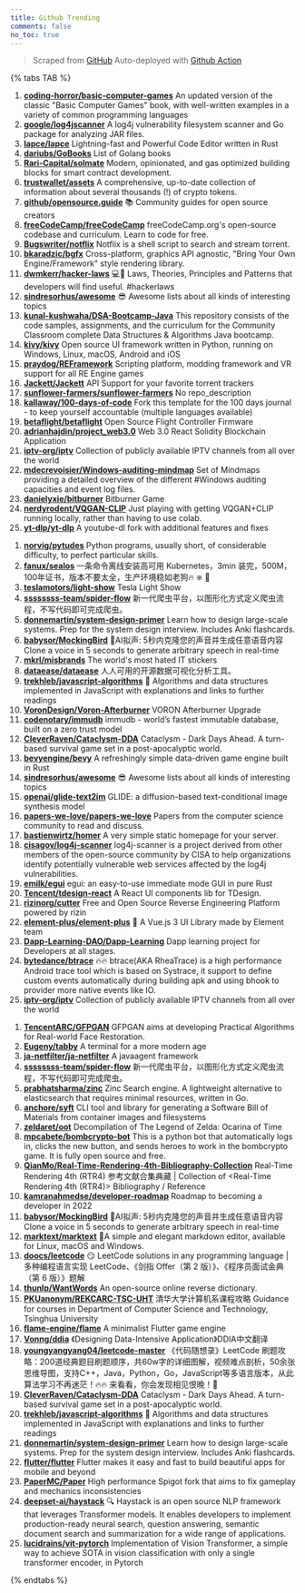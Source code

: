 ```yaml
---
title: Github Trending
comments: false
no_toc: true
---
```


> Scraped from [GitHub](https://github.com/trending)
Auto-deployed with [Github Action](https://docs.github.com/en/actions)

{% tabs TAB %}
<!-- tab Daily -->
1. [**coding-horror/basic-computer-games**](https://github.com/coding-horror/basic-computer-games)
An updated version of the classic "Basic Computer Games" book, with well-written examples in a variety of common programming languages
2. [**google/log4jscanner**](https://github.com/google/log4jscanner)
A log4j vulnerability filesystem scanner and Go package for analyzing JAR files.
3. [**lapce/lapce**](https://github.com/lapce/lapce)
Lightning-fast and Powerful Code Editor written in Rust
4. [**dariubs/GoBooks**](https://github.com/dariubs/GoBooks)
List of Golang books
5. [**Rari-Capital/solmate**](https://github.com/Rari-Capital/solmate)
Modern, opinionated, and gas optimized building blocks for smart contract development.
6. [**trustwallet/assets**](https://github.com/trustwallet/assets)
A comprehensive, up-to-date collection of information about several thousands (!) of crypto tokens.
7. [**github/opensource.guide**](https://github.com/github/opensource.guide)
📚 Community guides for open source creators
8. [**freeCodeCamp/freeCodeCamp**](https://github.com/freeCodeCamp/freeCodeCamp)
freeCodeCamp.org's open-source codebase and curriculum. Learn to code for free.
9. [**Bugswriter/notflix**](https://github.com/Bugswriter/notflix)
Notflix is a shell script to search and stream torrent.
10. [**bkaradzic/bgfx**](https://github.com/bkaradzic/bgfx)
Cross-platform, graphics API agnostic, "Bring Your Own Engine/Framework" style rendering library.
11. [**dwmkerr/hacker-laws**](https://github.com/dwmkerr/hacker-laws)
💻📖 Laws, Theories, Principles and Patterns that developers will find useful. #hackerlaws
12. [**sindresorhus/awesome**](https://github.com/sindresorhus/awesome)
😎 Awesome lists about all kinds of interesting topics
13. [**kunal-kushwaha/DSA-Bootcamp-Java**](https://github.com/kunal-kushwaha/DSA-Bootcamp-Java)
This repository consists of the code samples, assignments, and the curriculum for the Community Classroom complete Data Structures & Algorithms Java bootcamp.
14. [**kivy/kivy**](https://github.com/kivy/kivy)
Open source UI framework written in Python, running on Windows, Linux, macOS, Android and iOS
15. [**praydog/REFramework**](https://github.com/praydog/REFramework)
Scripting platform, modding framework and VR support for all RE Engine games
16. [**Jackett/Jackett**](https://github.com/Jackett/Jackett)
API Support for your favorite torrent trackers
17. [**sunflower-farmers/sunflower-farmers**](https://github.com/sunflower-farmers/sunflower-farmers)
No repo_description
18. [**kallaway/100-days-of-code**](https://github.com/kallaway/100-days-of-code)
Fork this template for the 100 days journal - to keep yourself accountable (multiple languages available)
19. [**betaflight/betaflight**](https://github.com/betaflight/betaflight)
Open Source Flight Controller Firmware
20. [**adrianhajdin/project_web3.0**](https://github.com/adrianhajdin/project_web3.0)
Web 3.0 React Solidity Blockchain Application
21. [**iptv-org/iptv**](https://github.com/iptv-org/iptv)
Collection of publicly available IPTV channels from all over the world
22. [**mdecrevoisier/Windows-auditing-mindmap**](https://github.com/mdecrevoisier/Windows-auditing-mindmap)
Set of Mindmaps providing a detailed overview of the different #Windows auditing capacities and event log files.
23. [**danielyxie/bitburner**](https://github.com/danielyxie/bitburner)
Bitburner Game
24. [**nerdyrodent/VQGAN-CLIP**](https://github.com/nerdyrodent/VQGAN-CLIP)
Just playing with getting VQGAN+CLIP running locally, rather than having to use colab.
25. [**yt-dlp/yt-dlp**](https://github.com/yt-dlp/yt-dlp)
A youtube-dl fork with additional features and fixes
<!-- endtab -->
<!-- tab Weekly -->
1. [**norvig/pytudes**](https://github.com/norvig/pytudes)
Python programs, usually short, of considerable difficulty, to perfect particular skills.
2. [**fanux/sealos**](https://github.com/fanux/sealos)
一条命令离线安装高可用 Kubernetes，3min 装完，500M，100年证书，版本不要太全，生产环境稳如老狗🔥 ⎈ 🐳
3. [**teslamotors/light-show**](https://github.com/teslamotors/light-show)
Tesla Light Show
4. [**ssssssss-team/spider-flow**](https://github.com/ssssssss-team/spider-flow)
新一代爬虫平台，以图形化方式定义爬虫流程，不写代码即可完成爬虫。
5. [**donnemartin/system-design-primer**](https://github.com/donnemartin/system-design-primer)
Learn how to design large-scale systems. Prep for the system design interview. Includes Anki flashcards.
6. [**babysor/MockingBird**](https://github.com/babysor/MockingBird)
🚀AI拟声: 5秒内克隆您的声音并生成任意语音内容 Clone a voice in 5 seconds to generate arbitrary speech in real-time
7. [**mkrl/misbrands**](https://github.com/mkrl/misbrands)
The world's most hated IT stickers
8. [**dataease/dataease**](https://github.com/dataease/dataease)
人人可用的开源数据可视化分析工具。
9. [**trekhleb/javascript-algorithms**](https://github.com/trekhleb/javascript-algorithms)
📝 Algorithms and data structures implemented in JavaScript with explanations and links to further readings
10. [**VoronDesign/Voron-Afterburner**](https://github.com/VoronDesign/Voron-Afterburner)
VORON Afterburner Upgrade
11. [**codenotary/immudb**](https://github.com/codenotary/immudb)
immudb - world’s fastest immutable database, built on a zero trust model
12. [**CleverRaven/Cataclysm-DDA**](https://github.com/CleverRaven/Cataclysm-DDA)
Cataclysm - Dark Days Ahead. A turn-based survival game set in a post-apocalyptic world.
13. [**bevyengine/bevy**](https://github.com/bevyengine/bevy)
A refreshingly simple data-driven game engine built in Rust
14. [**sindresorhus/awesome**](https://github.com/sindresorhus/awesome)
😎 Awesome lists about all kinds of interesting topics
15. [**openai/glide-text2im**](https://github.com/openai/glide-text2im)
GLIDE: a diffusion-based text-conditional image synthesis model
16. [**papers-we-love/papers-we-love**](https://github.com/papers-we-love/papers-we-love)
Papers from the computer science community to read and discuss.
17. [**bastienwirtz/homer**](https://github.com/bastienwirtz/homer)
A very simple static homepage for your server.
18. [**cisagov/log4j-scanner**](https://github.com/cisagov/log4j-scanner)
log4j-scanner is a project derived from other members of the open-source community by CISA to help organizations identify potentially vulnerable web services affected by the log4j vulnerabilities.
19. [**emilk/egui**](https://github.com/emilk/egui)
egui: an easy-to-use immediate mode GUI in pure Rust
20. [**Tencent/tdesign-react**](https://github.com/Tencent/tdesign-react)
A React UI components lib for TDesign.
21. [**rizinorg/cutter**](https://github.com/rizinorg/cutter)
Free and Open Source Reverse Engineering Platform powered by rizin
22. [**element-plus/element-plus**](https://github.com/element-plus/element-plus)
🎉 A Vue.js 3 UI Library made by Element team
23. [**Dapp-Learning-DAO/Dapp-Learning**](https://github.com/Dapp-Learning-DAO/Dapp-Learning)
Dapp learning project for Developers at all stages.
24. [**bytedance/btrace**](https://github.com/bytedance/btrace)
🔥🔥 btrace(AKA RheaTrace) is a high performance Android trace tool which is based on Systrace, it support to define custom events automatically during building apk and using bhook to provider more native events like IO.
25. [**iptv-org/iptv**](https://github.com/iptv-org/iptv)
Collection of publicly available IPTV channels from all over the world
<!-- endtab -->
<!-- tab Monthly -->
1. [**TencentARC/GFPGAN**](https://github.com/TencentARC/GFPGAN)
GFPGAN aims at developing Practical Algorithms for Real-world Face Restoration.
2. [**Eugeny/tabby**](https://github.com/Eugeny/tabby)
A terminal for a more modern age
3. [**ja-netfilter/ja-netfilter**](https://github.com/ja-netfilter/ja-netfilter)
A javaagent framework
4. [**ssssssss-team/spider-flow**](https://github.com/ssssssss-team/spider-flow)
新一代爬虫平台，以图形化方式定义爬虫流程，不写代码即可完成爬虫。
5. [**prabhatsharma/zinc**](https://github.com/prabhatsharma/zinc)
Zinc Search engine. A lightweight alternative to elasticsearch that requires minimal resources, written in Go.
6. [**anchore/syft**](https://github.com/anchore/syft)
CLI tool and library for generating a Software Bill of Materials from container images and filesystems
7. [**zeldaret/oot**](https://github.com/zeldaret/oot)
Decompilation of The Legend of Zelda: Ocarina of Time
8. [**mpcabete/bombcrypto-bot**](https://github.com/mpcabete/bombcrypto-bot)
This is a python bot that automatically logs in, clicks the new button, and sends heroes to work in the bombcrypto game. It is fully open source and free.
9. [**QianMo/Real-Time-Rendering-4th-Bibliography-Collection**](https://github.com/QianMo/Real-Time-Rendering-4th-Bibliography-Collection)
Real-Time Rendering 4th (RTR4) 参考文献合集典藏 | Collection of <Real-Time Rendering 4th (RTR4)> Bibliography / Reference
10. [**kamranahmedse/developer-roadmap**](https://github.com/kamranahmedse/developer-roadmap)
Roadmap to becoming a developer in 2022
11. [**babysor/MockingBird**](https://github.com/babysor/MockingBird)
🚀AI拟声: 5秒内克隆您的声音并生成任意语音内容 Clone a voice in 5 seconds to generate arbitrary speech in real-time
12. [**marktext/marktext**](https://github.com/marktext/marktext)
📝A simple and elegant markdown editor, available for Linux, macOS and Windows.
13. [**doocs/leetcode**](https://github.com/doocs/leetcode)
😏 LeetCode solutions in any programming language | 多种编程语言实现 LeetCode、《剑指 Offer（第 2 版）》、《程序员面试金典（第 6 版）》题解
14. [**thunlp/WantWords**](https://github.com/thunlp/WantWords)
An open-source online reverse dictionary.
15. [**PKUanonym/REKCARC-TSC-UHT**](https://github.com/PKUanonym/REKCARC-TSC-UHT)
清华大学计算机系课程攻略 Guidance for courses in Department of Computer Science and Technology, Tsinghua University
16. [**flame-engine/flame**](https://github.com/flame-engine/flame)
A minimalist Flutter game engine
17. [**Vonng/ddia**](https://github.com/Vonng/ddia)
《Designing Data-Intensive Application》DDIA中文翻译
18. [**youngyangyang04/leetcode-master**](https://github.com/youngyangyang04/leetcode-master)
《代码随想录》LeetCode 刷题攻略：200道经典题目刷题顺序，共60w字的详细图解，视频难点剖析，50余张思维导图，支持C++，Java，Python，Go，JavaScript等多语言版本，从此算法学习不再迷茫！🔥🔥 来看看，你会发现相见恨晚！🚀
19. [**CleverRaven/Cataclysm-DDA**](https://github.com/CleverRaven/Cataclysm-DDA)
Cataclysm - Dark Days Ahead. A turn-based survival game set in a post-apocalyptic world.
20. [**trekhleb/javascript-algorithms**](https://github.com/trekhleb/javascript-algorithms)
📝 Algorithms and data structures implemented in JavaScript with explanations and links to further readings
21. [**donnemartin/system-design-primer**](https://github.com/donnemartin/system-design-primer)
Learn how to design large-scale systems. Prep for the system design interview. Includes Anki flashcards.
22. [**flutter/flutter**](https://github.com/flutter/flutter)
Flutter makes it easy and fast to build beautiful apps for mobile and beyond
23. [**PaperMC/Paper**](https://github.com/PaperMC/Paper)
High performance Spigot fork that aims to fix gameplay and mechanics inconsistencies
24. [**deepset-ai/haystack**](https://github.com/deepset-ai/haystack)
🔍 Haystack is an open source NLP framework that leverages Transformer models. It enables developers to implement production-ready neural search, question answering, semantic document search and summarization for a wide range of applications.
25. [**lucidrains/vit-pytorch**](https://github.com/lucidrains/vit-pytorch)
Implementation of Vision Transformer, a simple way to achieve SOTA in vision classification with only a single transformer encoder, in Pytorch
<!-- endtab -->
{% endtabs %}
